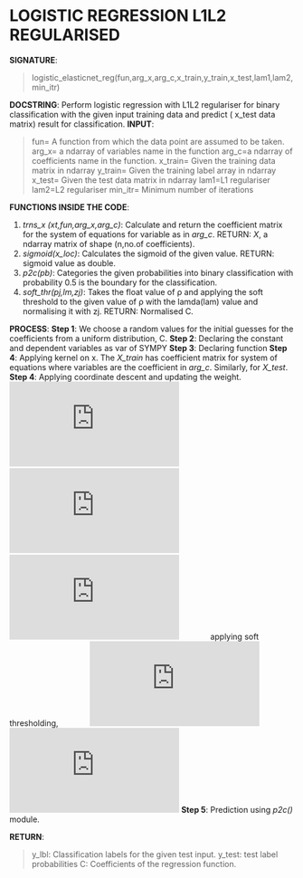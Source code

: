 # LOGISTIC REGRESSION L1L2 REGULARISED

**SIGNATURE**: 
>logistic_elasticnet_reg(fun,arg_x,arg_c,x_train,y_train,x_test,lam1,lam2,min_itr)

**DOCSTRING**:
Perform logistic regression with L1L2 regulariser for binary classification with the given input training data and predict ( x_test data matrix) result for classification.
**INPUT**:
>fun= A function from which the data point are assumed to be taken.
arg_x= a ndarray of variables name in the function
arg_c=a ndarray of coefficients name in the function.
x_train= Given the training data matrix in ndarray
y_train= Given the training label array in ndarray
x_test= Given the test data matrix in ndarray
lam1=L1 regulariser
lam2=L2 regulariser
min_itr= Minimum number of iterations

**FUNCTIONS INSIDE THE CODE**:
1) *trns_x (xt,fun,arg_x,arg_c)*: Calculate and return the coefficient matrix for the system of equations for variable as in *arg_c*.
RETURN: *X*, a ndarray matrix of shape (n,no.of coefficients).
2) *sigmoid(x_loc)*: Calculates the sigmoid of the given value.
RETURN: sigmoid value as double.
3) *p2c(pb)*: Categories the given probabilities into binary classification with probability 0.5 is the boundary for the classification.
4) _soft_thr(pj,lm,zj)_: Takes the float value of ρ and applying the soft threshold to the given value of ρ with the lamda(lam) value and normalising it with zj.
RETURN: Normalised C.

**PROCESS**:
**Step 1**: We choose a random values for the initial guesses for the coefficients from a uniform distribution, C.
**Step 2**: Declaring the constant and dependent variables as var of SYMPY
**Step 3**: Declaring function
**Step 4**: Applying kernel on x. The *X_train* has coefficient matrix for system of equations where variables are the coefficient in *arg_c*. Similarly, for *X_test*.
**Step 4**: Applying coordinate descent and updating the weight.
&nbsp;&nbsp;&nbsp;&nbsp;&nbsp;&nbsp;&nbsp;&nbsp;&nbsp;&nbsp;&nbsp;&nbsp;&nbsp;![](http://latex.codecogs.com/gif.latex?%5Cwidehat%7By%7D%3D%5Csigma%28xtrain%5Cbullet%20C%29)
&nbsp;&nbsp;&nbsp;&nbsp;&nbsp;&nbsp;&nbsp;&nbsp;&nbsp;&nbsp;&nbsp;&nbsp;&nbsp;![](http://latex.codecogs.com/gif.latex?L%3D-ylog%28%5Cwidehat%7By%7D%29-%281-y%29log%281-%5Cwidehat%7By%7D%29&plus;%5Clambda%5Cleft%20%5C%7C%20w%20%5Cright%20%5C%7C)
&nbsp;&nbsp;&nbsp;&nbsp;&nbsp;&nbsp;&nbsp;&nbsp;&nbsp;&nbsp;&nbsp;&nbsp;&nbsp;![](http://latex.codecogs.com/gif.latex?w%3Dx%5Cleft%20%28wx&plus;%28y-%5Cwidehat%7By%7D%29%20%5Cright%20%29)
&nbsp;&nbsp;&nbsp;&nbsp;&nbsp;&nbsp;&nbsp;&nbsp;&nbsp;&nbsp;&nbsp;&nbsp;&nbsp;applying soft thresholding,
&nbsp;&nbsp;&nbsp;&nbsp;&nbsp;&nbsp;&nbsp;&nbsp;&nbsp;&nbsp;&nbsp;&nbsp;&nbsp;![](http://latex.codecogs.com/gif.latex?w%3DS%28%5Crho%2C%5Clambda%29w)
&nbsp;&nbsp;&nbsp;&nbsp;&nbsp;&nbsp;&nbsp;&nbsp;&nbsp;&nbsp;&nbsp;&nbsp;&nbsp;![](http://latex.codecogs.com/gif.latex?S%28%5Crho%2C%5Clambda_%7B1%7D%29%3D%5Cleft%5C%7B%5Cbegin%7Bmatrix%7D%20%5Cfrac%7B%5Crho&plus;%5Clambda%7B1%7D%7D%7B%5Cleft%20%5C%7C%20x%20%5Cright%20%5C%7C&plus;%5Clambda_%7B2%7D%7D%20%26%20%2C%5Crho%3C-%5Clambda_%7B1%7D%5C%5C%20%5Cfrac%7B%5Crho-%5Clambda_%7B1%7D%7D%7B%5Cleft%20%5C%7C%20x%20%5Cright%20%5C%7C&plus;%5Clambda_%7B2%7D%7D%26%2C%20%5Crho%3E%5Clambda_%7B1%7D%20%5Cend%7Bmatrix%7D%5Cright.)
**Step 5**: Prediction using *p2c()* module.

**RETURN**: 
>y_lbl: Classification labels for the given test input.
y_test: test label probabilities
C: Coefficients of the regression function.
